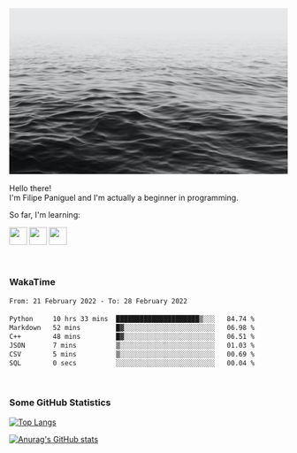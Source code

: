 <img height="300" width="900" src="header_lipepaniguel.jpg">

Hello there!  
I'm Filipe Paniguel and I'm actually a beginner in programming.

So far, I'm learning:

<img height="32" width="32" src="https://cdn.jsdelivr.net/gh/devicons/devicon/icons/python/python-original.svg"/> <img height="32" width="32" src="https://cdn.jsdelivr.net/gh/devicons/devicon/icons/html5/html5-original.svg"/> <img height="32" width="32" src="https://cdn.jsdelivr.net/gh/devicons/devicon/icons/css3/css3-original.svg" />

<br>

### WakaTime

<!--START_SECTION:waka-->

```text
From: 21 February 2022 - To: 28 February 2022

Python     10 hrs 33 mins  █████████████████████▒░░░   84.74 %
Markdown   52 mins         █▓░░░░░░░░░░░░░░░░░░░░░░░   06.98 %
C++        48 mins         █▓░░░░░░░░░░░░░░░░░░░░░░░   06.51 %
JSON       7 mins          ▒░░░░░░░░░░░░░░░░░░░░░░░░   01.03 %
CSV        5 mins          ▒░░░░░░░░░░░░░░░░░░░░░░░░   00.69 %
SQL        0 secs          ░░░░░░░░░░░░░░░░░░░░░░░░░   00.04 %
```

<!--END_SECTION:waka-->

<br>

### Some GitHub Statistics

[![Top Langs](https://github-readme-stats.vercel.app/api/top-langs/?username=lipepaniguel&layout=compact&theme=github_dark)](https://github.com/anuraghazra/github-readme-stats)

[![Anurag's GitHub stats](https://github-readme-stats.vercel.app/api?username=lipepaniguel&theme=github_dark)](https://github.com/anuraghazra/github-readme-stats)

